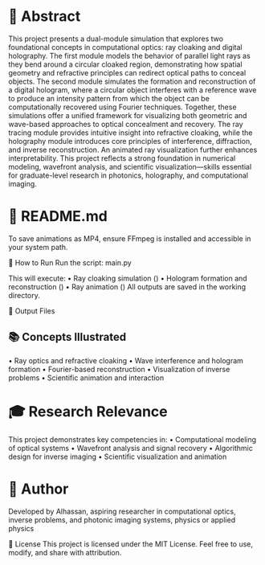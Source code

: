 # 📄 Abstract
This project presents a dual-module simulation that explores two foundational concepts in computational optics: ray cloaking and digital holography. The first module models the behavior of parallel light rays as they bend around a circular cloaked region, demonstrating how spatial geometry and refractive principles can redirect optical paths to conceal objects. The second module simulates the formation and reconstruction of a digital hologram, where a circular object interferes with a reference wave to produce an intensity pattern from which the object can be computationally recovered using Fourier techniques.
Together, these simulations offer a unified framework for visualizing both geometric and wave-based approaches to optical concealment and recovery. The ray tracing module provides intuitive insight into refractive cloaking, while the holography module introduces core principles of interference, diffraction, and inverse reconstruction. An animated ray visualization further enhances interpretability. This project reflects a strong foundation in numerical modeling, wavefront analysis, and scientific visualization—skills essential for graduate-level research in photonics, holography, and computational imaging.

# 📘 README.md

To save animations as MP4, ensure FFmpeg is installed and accessible in your system path.

🚀 How to Run
Run the script: main.py

This will execute:
• 	Ray cloaking simulation ()
• 	Hologram formation and reconstruction ()
• 	Ray animation ()
All outputs are saved in the working directory.

📂 Output Files


## 📚 Concepts Illustrated
• 	Ray optics and refractive cloaking
• 	Wave interference and hologram formation
• 	Fourier-based reconstruction
• 	Visualization of inverse problems
• 	Scientific animation and interaction

# 🎓 Research Relevance
This project demonstrates key competencies in:
• 	Computational modeling of optical systems
• 	Wavefront analysis and signal recovery
• 	Algorithmic design for inverse imaging
• 	Scientific visualization and animation

# 👤 Author
Developed by Alhassan, aspiring researcher in computational optics, inverse problems, and photonic imaging systems, physics or applied physics

📄 License
This project is licensed under the MIT License. Feel free to use, modify, and share with attribution.
